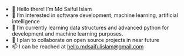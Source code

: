 - 👋 Hello there! I’m Md Saiful Islam
- 👀 I’m interested in software development, machine learning, artificial intelligence
- 🌱 I’m currently learning data structures and advanced python for development and machine learning purposes.
- 💞️ I plan to collaborate on open source projects in near future 
- 📫 I can be reached at hello.mdsaifulislam@gmail.com

<!---
mdsaifulislam165/mdsaifulislam165 is a ✨ special ✨ repository because its `README.md` (this file) appears on your GitHub profile.
You can click the Preview link to take a look at your changes.
--->
